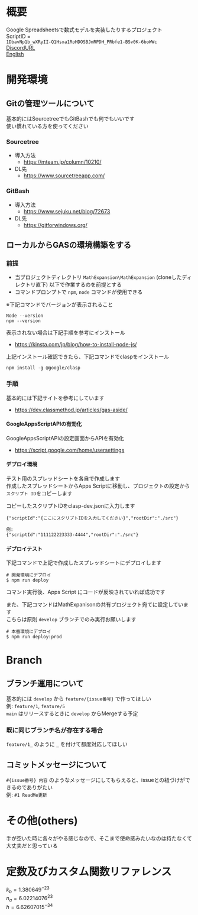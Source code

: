 <!--
Copyright 2023 MathExpansion

Licensed under the Apache License, Version 2.0 (the "License");
you may not use this file except in compliance with the License.
You may obtain a copy of the License at

      http://www.apache.org/licenses/LICENSE-2.0

Unless required by applicable law or agreed to in writing, software
distributed under the License is distributed on an "AS IS" BASIS,
WITHOUT WARRANTIES OR CONDITIONS OF ANY KIND, either express or implied.
See the License for the specific language governing permissions and
limitations under the License.
-->
# 概要

Google Spreadsheetsで数式モデルを実装したりするプロジェクト   
ScriptID =  
`1DbavNp1b_wXRyII-Q1Hsxa1RoHDOSBJmRPDH_PRbfe1-BSv0K-6boWWc`  
[DiscordURL](https://discord.gg/tKj4anHgu8)  
[English](docs/README_ENG.md)
  
# 開発環境

## Gitの管理ツールについて

基本的にはSourcetreeでもGitBashでも何でもいいです  
使い慣れている方を使ってください  
  
### Sourcetree

- 導入方法
  - <https://mteam.jp/column/10210/>
- DL先
  - <https://www.sourcetreeapp.com/>

### GitBash

- 導入方法
  - <https://www.sejuku.net/blog/72673>
- DL先
  - <https://gitforwindows.org/>

## ローカルからGASの環境構築をする

### 前提

- 当プロジェクトディレクトリ `MathExpansion\MathExpansion` (cloneしたディレクトリ直下) 以下で作業するのを前提とする
- コマンドプロンプトで `npm`, `node` コマンドが使用できる
  
※下記コマンドでバージョンが表示されること  

```
Node --version
npm --version
```

表示されない場合は下記手順を参考にインストール

- <https://kinsta.com/jp/blog/how-to-install-node-js/>
  
上記インストール確認できたら、下記コマンドでclaspをインストール  
```
npm install -g @google/clasp
```
  
### 手順
  
基本的には下記サイトを参考にしています

- <https://dev.classmethod.jp/articles/gas-aside/>
  
#### GoogleAppsScriptAPIの有効化  

GoogleAppsScriptAPIの設定画面からAPIを有効化  

- <https://script.google.com/home/usersettings>
  
#### デプロイ環境
テスト用のスプレッドシートを各自で作成します  
作成したスプレッドシートからApps Scriptに移動し、プロジェクトの設定から `スクリプト ID`をコピーします  
  
コピーしたスクリプトIDをclasp-dev.jsonに入力します  

```
{"scriptId":"{ここにスクリプトIDを入力してください}","rootDir":"./src"}

例:
{"scriptId":"111122223333-4444","rootDir":"./src"}
```
  
#### デプロイテスト
下記コマンドで上記で作成したスプレッドシートにデプロイします  

```
# 開発環境にデプロイ
$ npm run deploy
```

コマンド実行後、Apps Script にコードが反映されていれば成功です  
  
また、下記コマンドはMathExpanisonの共有プロジェクト宛てに設定しています  
こちらは原則 `develop` ブランチでのみ実行お願いします  

```
# 本番環境にデプロイ
$ npm run deploy:prod
```
  
# Branch

## ブランチ運用について

基本的には `develop` から `feature/{issue番号}` で作ってほしい  
例: `feature/1`, `feature/5`  
`main` はリリースするときに `develop` からMergeする予定  

### 既に同じブランチ名が存在する場合

`feature/1_` のように `_` を付けて都度対応してほしい  
  
## コミットメッセージについて

`#{issue番号} 内容` のようなメッセージにしてもらえると、issueとの紐づけができるのでありがたい  
例: `#1 ReadMe更新`  
  
# その他(others)

手が空いた時に各々がやる感じなので、そこまで使命感みたいなのは持たなくて大丈夫だと思っている  
  
# 定数及びカスタム関数リファレンス

$k_b = 1.380649^{-23}$  
$n_a = 6.02214076^{23}$  
$h = 6.62607015^{-34}$
